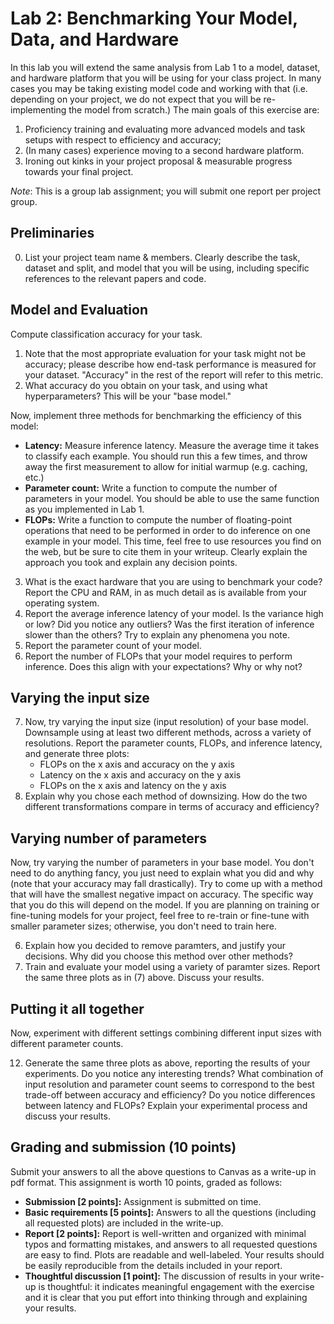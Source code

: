 Lab 2: Benchmarking Your Model, Data, and Hardware
===
In this lab you will extend the same analysis from Lab 1 to a model, dataset, and hardware platform that you will be using for your class project. 
In many cases you may be taking existing model code and working with that (i.e. depending on your project, we do not expect that you will be re-implementing the model from scratch.)
The main goals of this exercise are: 
 1. Proficiency training and evaluating more advanced models and task setups with respect to efficiency and accuracy; 
 2. (In many cases) experience moving to a second hardware platform.
 3. Ironing out kinks in your project proposal & measurable progress towards your final project.

*Note*: This is a group lab assignment; you will submit one report per project group.

Preliminaries
----
0. List your project team name & members. Clearly describe the task, dataset and split, and model that you will be using, including specific references to the relevant papers and code.


Model and Evaluation
----
Compute classification accuracy for your task.
1. Note that the most appropriate evaluation for your task might not be accuracy; please describe how end-task performance is measured for your dataset. "Accuracy" in the rest of the report will refer to this metric.
2. What accuracy do you obtain on your task, and using what hyperparameters? This will be your "base model." 

Now, implement three methods for benchmarking the efficiency of this model:
- **Latency:** Measure inference latency. Measure the average time it takes to classify each example. You should run this a few times, and throw away the first measurement to allow for initial warmup (e.g. caching, etc.) 
- **Parameter count:** Write a function to compute the number of parameters in your model. You should be able to use the same function as you implemented in Lab 1.
- **FLOPs:** Write a function to compute the number of floating-point operations that need to be performed in order to do inference on one example in your model. This time, feel free to use resources you find on the web, but be sure to cite them in your writeup. Clearly explain the approach you took and explain any decision points.

3. What is the exact hardware that you are using to benchmark your code? Report the CPU and RAM, in as much detail as is available from your operating system.
4. Report the average inference latency of your model. Is the variance high or low? Did you notice any outliers? Was the first iteration of inference slower than the others? Try to explain any phenomena you note.
5. Report the parameter count of your model.  
6. Report the number of FLOPs that your model requires to perform inference. Does this align with your expectations? Why or why not?

Varying the input size
----

7. Now, try varying the input size (input resolution) of your base model. Downsample using at least two different methods, across a variety of resolutions. Report the parameter counts, FLOPs, and inference latency, and generate three plots:
    - FLOPs on the x axis and accuracy on the y axis
    - Latency on the x axis and accuracy on the y axis
    - FLOPs on the x axis and latency on the y axis
8. Explain why you chose each method of downsizing. How do the two different transformations compare in terms of accuracy and efficiency?

Varying number of parameters
----
Now, try varying the number of parameters in your base model. You don't need to do anything fancy, you just need to explain what you did and why (note that your accuracy may fall drastically). 
Try to come up with a method that will have the smallest negative impact on accuracy. The specific way that you do this will depend on the model. If you are planning on training or fine-tuning models for your project, 
feel free to re-train or fine-tune with smaller parameter sizes; otherwise, you don't need to train here.

6. Explain how you decided to remove paramters, and justify your decisions. Why did you choose this method over other methods?
7. Train and evaluate your model using a variety of paramter sizes. Report the same three plots as in (7) above. Discuss your results.
   
Putting it all together
----
Now, experiment with different settings combining different input sizes with different parameter counts. 

12. Generate the same three plots as above, reporting the results of your experiments. Do you notice any interesting trends? What combination of input resolution and parameter count seems to correspond to the best trade-off between accuracy and efficiency? Do you notice differences between latency and FLOPs? Explain your experimental process and discuss your results.

Grading and submission (10 points)
----
Submit your answers to all the above questions to Canvas as a write-up in pdf format. This assignment is worth 10 points, graded as follows: 
- **Submission [2 points]:** Assignment is submitted on time.
- **Basic requirements [5 points]:** Answers to all the questions (including all requested plots) are included in the write-up.
- **Report [2 points]:** Report is well-written and organized with minimal typos and formatting mistakes, and answers to all requested questions are easy to find. Plots are readable and well-labeled. Your results should be easily reproducible from the details included in your report.
- **Thoughtful discussion [1 point]:** The discussion of results in your write-up is thoughtful: it indicates meaningful engagement with the exercise and it is clear that you put effort into thinking through and explaining your results.
